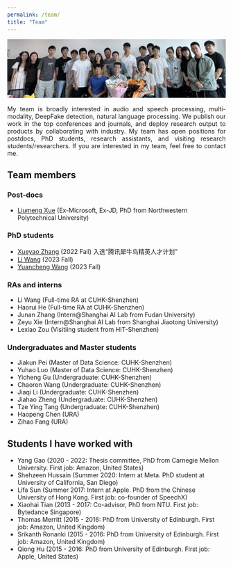 ```yaml
---
permalink: /team/
title: "Team"
---
```


<!-- # Team Profile -->

![Team](../images/team.jpg)
<div align="justify">
My team is broadly interested in audio and speech processing, multi-modality, DeepFake detection, natural language processing. We publish our work in the top conferences and journals, and deploy research output to products by collaborating with industry. My team has open positions for postdocs, PhD students, research assistants, and visiting research students/researchers. If you are interested in my team, feel free to contact me.
</div>

## Team members

### Post-docs

- [Liumeng Xue](https://scholar.google.com/citations?user=KNqxVT0AAAAJ&hl=en) (Ex-Microsoft, Ex-JD, PhD from Northwestern Polytechnical University)

### PhD students

- [Xueyao Zhang](https://www.zhangxueyao.com/) (2022 Fall) 入选“腾讯犀牛鸟精英人才计划”
- [Li Wang](https://wwwwwli.github.io/) (2023 Fall) 
- [Yuancheng Wang](https://arxiv.org/abs/2304.00830) (2023 Fall)

### RAs and interns

- Li Wang (Full-time RA at CUHK-Shenzhen)
- Haorui He (Full-time RA at CUHK-Shenzhen)
- Junan Zhang (Intern@Shanghai AI Lab from Fudan University)
- Zeyu Xie (Intern@Shanghai AI Lab from Shanghai Jiaotong University)
- Lexiao Zou (Visitiing student from HIT-Shenzhen)

### Undergraduates and Master students
- Jiakun Pei (Master of Data Science: CUHK-Shenzhen)
- Yuhao Luo (Master of Data Science: CUHK-Shenzhen)
- Yicheng Gu (Undergraduate: CUHK-Shenzhen)
- Chaoren Wang (Undergraduate: CUHK-Shenzhen)
- Jiaqi Li (Undergraduate: CUHK-Shenzhen)
- Jiahao Zheng (Undergraduate: CUHK-Shenzhen)
- Tze Ying Tang (Undergraduate: CUHK-Shenzhen)
- Haopeng Chen (URA)
- Zihao Fang (URA)

## Students I have worked with

- Yang Gao (2020 - 2022: Thesis committee, PhD from Carnegie Mellon University. First job: Amazon, United States)
- Shehzeen Hussain (Summer 2020: Intern at Meta. PhD student at University of California, San Diego)
- Lifa Sun (Summer 2017: Intern at Apple. PhD from the Chinese University of Hong Kong. First job: co-founder of SpeechX)
- Xiaohai Tian (2013 - 2017: Co-advisor, PhD from NTU. First job: Bytedance Singapore)
- Thomas Merritt (2015 - 2016: PhD from University of Edinburgh. First job: Amazon, United Kingdom)
- Srikanth Ronanki (2015 - 2016: PhD from University of Edinburgh. First job: Amazon, United Kingdom)
- Qiong Hu (2015 - 2016: PhD from University of Edinburgh. First job: Apple, United States)
